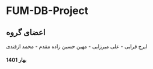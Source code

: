 # FUM-DB-Project
## اعضای گروه
ایرج قرایی - علی میرزایی - مهین حسین زاده مقدم - محمد ازقندی

#### بهار 1401



